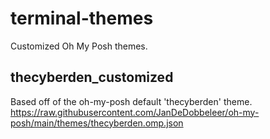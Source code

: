 # terminal-themes
Customized Oh My Posh themes.

## thecyberden_customized
Based off of the oh-my-posh default 'thecyberden' theme.
https://raw.githubusercontent.com/JanDeDobbeleer/oh-my-posh/main/themes/thecyberden.omp.json
